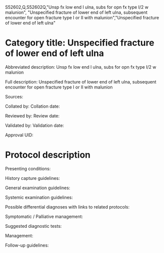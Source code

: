 S52602,Q,S52602Q,"Unsp fx low end l ulna, subs for opn fx type I/2 w malunion", "Unspecified fracture of lower end of left ulna, subsequent encounter for open fracture type I or II with malunion","Unspecified fracture of lower end of left ulna"
# Category title: Unspecified fracture of lower end of left ulna

Abbreviated description: Unsp fx low end l ulna, subs for opn fx type I/2 w malunion

Full description: Unspecified fracture of lower end of left ulna, subsequent encounter for open fracture type I or II with malunion

Sources:

Collated by:
Collation date:

Reviewed by:
Review date:

Validated by:
Validation date:

Approval UID:

# Protocol description

Presenting conditions:

History capture guidelines:

General examination guidelines:

Systemic examination guidelines:

Possible differential diagnoses with links to related protocols:

Symptomatic / Palliative management:

Suggested diagnostic tests:

Management:

Follow-up guidelines:
